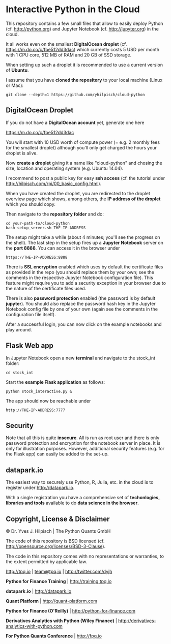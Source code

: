 # Interactive Python in the Cloud

This repository contains a few small files that allow to easily deploy Python (cf. http://python.org) and Jupyter Notebook (cf. http://jupyter.org) in the cloud.

It all works even on the smallest **DigitalOcean droplet** (cf. https://m.do.co/c/fbe512dd3dac) which currently costs 5 USD per month with 1 CPU core, 512 MB of RAM and 20 GB of SSD storage.

When setting up such a droplet it is recommended to use a current version of **Ubuntu**.

I assume that you have **cloned the repository** to your local machine (Linux or Mac):

```
git clone --depth=1 https://github.com/yhilpisch/cloud-python
```

## DigitalOcean Droplet

If you do not have a **DigitalOcean account** yet, generate one here

https://m.do.co/c/fbe512dd3dac

You will start with 10 USD worth of compute power (= e.g. 2 monthly fees for the smallest droplet) although you'll only get charged the hours your droplet is alive.

Now **create a droplet** giving it a name like "cloud-python" and chosing the size, location and operating system (e.g. Ubuntu 14.04).

I recommend to post a public key for easy **ssh access** (cf. the tutorial under http://hilpisch.com/rpi/00_basic_config.html).

When you have created the droplet, you are redirected to the droplet overview page which shows, among others, the **IP address of the droplet** which you should copy.

Then navigate to the **repository folder** and do:

```
cd your-path-to/cloud-python
bash setup_server.sh THE-IP-ADDRESS
```

The setup might take a while (about 4 minutes; you'll see the progress on the shell). The last step in the setup fires up a **Jupyter Notebook** server on the **port 8888**. You can access it in the browser under

```
https://THE-IP-ADDRESS:8888
```

There is **SSL encryption** enabled which uses by default the certificate files as provided in the repo (you should replace them by your own; see the comments in the respective Jupyter Notebook configuration file). This feature might require you to add a security exception in your browser due to the nature of the certificate files used.

There is also **password protection** enabled (the password is by default **jupyter**). You should also replace the password hash key in the Jupyter Notebook config file by one of your own (again see the comments in the configuration file itself).

After a successful login, you can now click on the example notebooks and play around.

## Flask Web app

In Jupyter Notebook open a new **terminal** and navigate to the stock_int folder:

```
cd stock_int
```

Start the **example Flask application** as follows:

```
python stock_interactive.py &
```

The app should now be reachable under

```
http://THE-IP-ADDRESS:7777
```

## Security

Note that all this is quite **insecure**. All is run as root user and there is only password protection and encryption for the notebook server in place. It is only for illustration purposes. However, additional security features (e.g. for the Flask app) can easily be added to the set-up.

## datapark.io

The easiest way to securely use Python, R, Julia, etc. in the cloud is to register under http://datapark.io.

With a single registration you have a comprehensive set of **techonlogies, libraries and tools** available to do **data science in the browser**.

## Copyright, License & Disclaimer

© Dr. Yves J. Hilpisch \| The Python Quants GmbH

The code of this repository is BSD licensed (cf. http://opensource.org/licenses/BSD-3-Clause).

The code in this repository comes with no representations or warranties, to the extent permitted by applicable law.

http://tpq.io \| team@tpq.io \|
http://twitter.com/dyjh

**Python for Finance Training** \| http://training.tpq.io

**datapark.io** \| http://datapark.io

**Quant Platform** \| http://quant-platform.com

**Python for Finance (O'Reilly)** \|
http://python-for-finance.com

**Derivatives Analytics with Python (Wiley Finance)** \|
http://derivatives-analytics-with-python.com

**For Python Quants Conference** \| http://fpq.io
